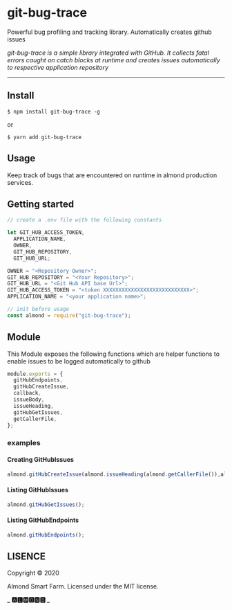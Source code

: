 # git-bug-trace

Powerful bug profiling and tracking library. Automatically creates github issues

_git-bug-trace is a simple library integrated with GitHub. It collects fatal errors caught on catch blocks at runtime and creates issues automatically to respective application repository_

---

## Install

```
$ npm install git-bug-trace -g
```

or

```
$ yarn add git-bug-trace
```

## Usage

Keep track of bugs that are encountered on runtime in almond production services.

## Getting started

```ts
// create a .env file with the following constants

let GIT_HUB_ACCESS_TOKEN,
  APPLICATION_NAME,
  OWNER,
  GIT_HUB_REPOSITORY,
  GIT_HUB_URL;

OWNER = "<Repository Owner>";
GIT_HUB_REPOSITORY = "<Your Repository>";
GIT_HUB_URL = "<Git Hub API base Url>";
GIT_HUB_ACCESS_TOKEN = "<token XXXXXXXXXXXXXXXXXXXXXXXXXXXX>";
APPLICATION_NAME = "<your application name>";

// init before usage
const almond = require("git-bug-trace");
```

## Module

This Module exposes the following functions which are helper functions to enable issues to be logged automatically to github

```ts
module.exports = {
  gitHubEndpoints,
  gitHubCreateIssue,
  callback,
  issueBody,
  issueHeading,
  gitHubGetIssues,
  getCallerFile,
};
```

### examples

#### Creating GitHubIssues

```ts
almond.gitHubCreateIssue(almond.issueHeading(almond.getCallerFile()),almond.issueBody('<Your Exception Message>','<Your Exception stack>'),<any other Object to attach>);

```

#### Listing GitHubIssues

```ts
almond.gitHubGetIssues();
```

#### Listing GitHubEndpoints

```ts
almond.gitHubEndpoints();
```

## LISENCE

<p> Copyright &copy; 2020 </p>
Almond Smart Farm. Licensed under the MIT license.

**_ 🅰🅻🅼🅾🅽🅳 _**
